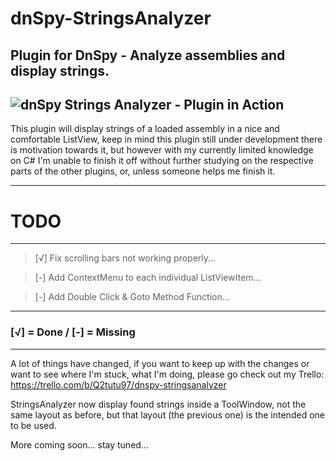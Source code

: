 # dnSpy-StringsAnalyzer
Plugin for DnSpy - Analyze assemblies and display strings.
---
![dnSpy Strings Analyzer - Plugin in Action](http://i.imgur.com/XSXrWvs.gif)
---
This plugin will display strings of a loaded assembly in a nice and comfortable ListView, keep in mind this plugin still under development
there is motivation towards it, but however with my currently limited knowledge on C# I'm unable to finish it off without further studying
on the respective parts of the other plugins, or, unless someone helps me finish it.

---

# TODO
---

>[√] Fix scrolling bars not working properly...

>[-] Add ContextMenu to each individual ListViewItem...

>[-] Add Double Click & Goto Method Function...

---

### [√] = Done / [-] = Missing
---

A lot of things have changed, if you want to keep up with the changes or want to see where I'm stuck, what I'm doing, please go check out my Trello: https://trello.com/b/Q2tutu97/dnspy-stringsanalyzer

StringsAnalyzer now display found strings inside a ToolWindow, not the same layout as before, but that layout (the previous one) is the intended one to be used.

More coming soon... stay tuned...
